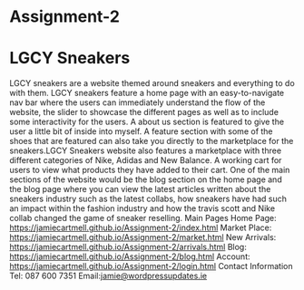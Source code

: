 # Assignment-2
# LGCY Sneakers 
LGCY sneakers are a website themed around sneakers and everything to do with them. LGCY sneakers feature a home page with an easy-to-navigate nav bar where the users can immediately understand the flow of the website, the slider to showcase the different pages as well as to include some interactivity for the users. A about us section is featured to give the user a little bit of inside into myself. A feature section with some of the shoes that are featured can also take you directly to the marketplace for the sneakers.LGCY Sneakers website also features a marketplace with three different categories of Nike, Adidas and New Balance. A working cart for users to view what products they have added to their cart. One of the main sections of the website would be the blog section on the home page and the blog page where you can view the latest articles written about the sneakers industry such as the latest collabs, how sneakers have had such an impact within the fashion industry and how the travis scott and Nike collab changed the game of sneaker reselling. 
Main Pages
Home Page: https://jamiecartmell.github.io/Assignment-2/index.html
Market Place: https://jamiecartmell.github.io/Assignment-2/market.html
New Arrivals: https://jamiecartmell.github.io/Assignment-2/arrivals.html
Blog: https://jamiecartmell.github.io/Assignment-2/blog.html
Account: https://jamiecartmell.github.io/Assignment-2/login.html
Contact Information
Tel: 087 600 7351
Email:jamie@wordpressupdates.ie
